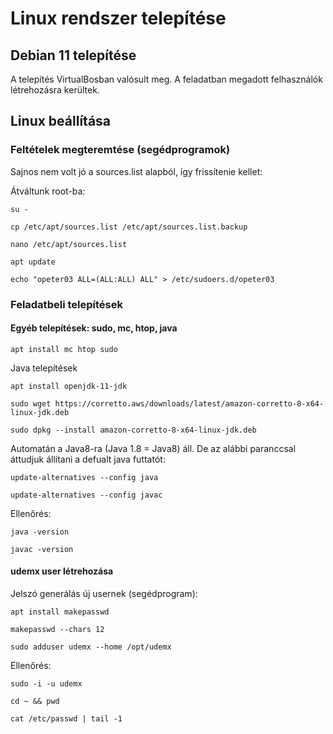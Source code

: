 # Linux rendszer telepítése



## Debian 11 telepítése

A telepítés VirtualBosban valósult meg.
A feladatban megadott felhasználók létrehozásra kerültek.



## Linux beállítása

### Feltételek megteremtése (segédprogramok)

Sajnos nem volt jó a sources.list alapból, így frissítenie kellet:

Átváltunk root-ba:

`su -`

`cp /etc/apt/sources.list /etc/apt/sources.list.backup`

`nano /etc/apt/sources.list`

`apt update`

`echo "opeter03 ALL=(ALL:ALL) ALL" > /etc/sudoers.d/opeter03`

### Feladatbeli telepítések

#### Egyéb telepítések: sudo, mc, htop, java

`apt install mc htop sudo`

Java telepítések

`apt install openjdk-11-jdk`

`sudo wget https://corretto.aws/downloads/latest/amazon-corretto-8-x64-linux-jdk.deb`

`sudo dpkg --install amazon-corretto-8-x64-linux-jdk.deb`

Automatán a Java8-ra (Java 1.8 = Java8) áll. De az alábbi paranccsal áttudjuk állítani a defualt java futtatót:

`update-alternatives --config java`

`update-alternatives --config javac`

Ellenőrés:

`java -version`

`javac -version`

#### udemx user létrehozása

Jelszó generálás új usernek (segédprogram):

`apt install makepasswd`

`makepasswd --chars 12`

`sudo adduser udemx --home /opt/udemx`

Ellenőrés: 

`sudo -i -u udemx`

`cd ~ && pwd`

`cat /etc/passwd | tail -1`











